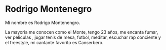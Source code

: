 # Rodrigo Montenegro

Mi nombre es Rodrigo Montenengro.

La mayoria me conocen como el Monte, tengo 23 años, me encanta fumar, ver peliculas , jugar tenis de mesa, futbol, meditar, escuchar rap conciente y el freestyle, mi cantante favorito es Canserbero.